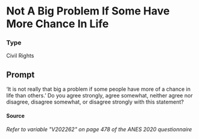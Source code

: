 # Not A Big Problem If Some Have More Chance In Life

### Type
Civil Rights

## Prompt
‘It is not really that big a problem if some people have more of a chance in life than others.’ Do you agree strongly, agree somewhat, neither agree nor disagree, disagree somewhat, or disagree strongly with this statement?

#### Source
###### *Refer to variable "V202262" on page 478 of the ANES 2020 questionnaire*
